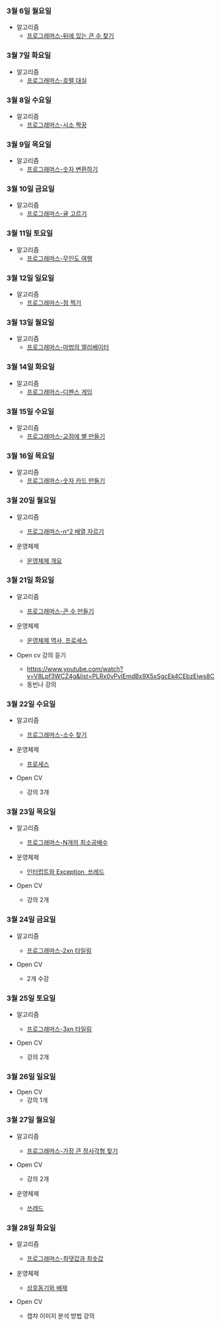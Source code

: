 ### 3월 6일 월요일

- 알고리즘
  - [프로그래머스-뒤에 있는 큰 수 찾기](https://github.com/sc303030/algorithm_practice/blob/ecaafaa14329285603c1285858357d428436ec48/%ED%94%84%EB%A1%9C%EA%B7%B8%EB%9E%98%EB%A8%B8%EC%8A%A4/%5B%ED%94%84%EB%A1%9C%EA%B7%B8%EB%9E%98%EB%A8%B8%EC%8A%A4%5D%20%EB%92%A4%EC%97%90%20%EC%9E%88%EB%8A%94%20%ED%81%B0%20%EC%88%98%20%EC%B0%BE%EA%B8%B0.md)

### 3월 7일 화요일

- 알고리즘
  - [프로그래머스-호텔 대실](https://github.com/sc303030/algorithm_practice/blob/1deef6204618de459d90a6063101ba872d080c09/%ED%94%84%EB%A1%9C%EA%B7%B8%EB%9E%98%EB%A8%B8%EC%8A%A4/%5B%ED%94%84%EB%A1%9C%EA%B7%B8%EB%9E%98%EB%A8%B8%EC%8A%A4%5D%20%ED%98%B8%ED%85%94%20%EB%8C%80%EC%8B%A4%20%ED%8C%8C%EC%9D%B4%EC%8D%AC.md)

### 3월 8일 수요일

- 알고리즘
  - [프로그래머스-시소 짝꿍](https://github.com/sc303030/algorithm_practice/blob/bc92554914a654da97ca6046e41abc171b3803eb/%ED%94%84%EB%A1%9C%EA%B7%B8%EB%9E%98%EB%A8%B8%EC%8A%A4/%5B%ED%94%84%EB%A1%9C%EA%B7%B8%EB%9E%98%EB%A8%B8%EC%8A%A4%5D%20%EC%8B%9C%EC%86%8C%20%EC%A7%9D%EA%BF%8D.md)

### 3월 9일 목요일

- 알고리즘
  - [프로그래머스-숫자 변환하기](https://github.com/sc303030/algorithm_practice/blob/5af28a210a49a1dd04cabfac0a8ac95c26de9269/%ED%94%84%EB%A1%9C%EA%B7%B8%EB%9E%98%EB%A8%B8%EC%8A%A4/%5B%ED%94%84%EB%A1%9C%EA%B7%B8%EB%9E%98%EB%A8%B8%EC%8A%A4%5D%20%EC%88%AB%EC%9E%90%20%EB%B3%80%ED%99%98%ED%95%98%EA%B8%B0.md)

### 3월 10일 금요일

- 알고리즘
  - [프로그래머스-귤 고르기](https://github.com/sc303030/algorithm_practice/blob/ecf996399bff86b73a1b85a873105737cde23c68/%ED%94%84%EB%A1%9C%EA%B7%B8%EB%9E%98%EB%A8%B8%EC%8A%A4/%5B%ED%94%84%EB%A1%9C%EA%B7%B8%EB%9E%98%EB%A8%B8%EC%8A%A4%5D%20%EA%B7%A4%20%EA%B3%A0%EB%A5%B4%EA%B8%B0%20%ED%8C%8C%EC%9D%B4%EC%8D%AC.md)

### 3월 11일 토요일

- 알고리즘
  - [프로그래머스-무인도 여행](https://github.com/sc303030/algorithm_practice/blob/6f6c32c5ed2de16b7ed05419f12d38c342d7d95a/%ED%94%84%EB%A1%9C%EA%B7%B8%EB%9E%98%EB%A8%B8%EC%8A%A4/%5B%ED%94%84%EB%A1%9C%EA%B7%B8%EB%9E%98%EB%A8%B8%EC%8A%A4%5D%20%EB%AC%B4%EC%9D%B8%EB%8F%84%20%EC%97%AC%ED%96%89%20%ED%8C%8C%EC%9D%B4%EC%8D%AC.md)

### 3월 12일 일요일

- 알고리즘
  - [프로그래머스-점 찍기](https://github.com/sc303030/algorithm_practice/blob/409470300b4e2306a4bba2e9ae0ed1d50566eb41/%ED%94%84%EB%A1%9C%EA%B7%B8%EB%9E%98%EB%A8%B8%EC%8A%A4/%5B%ED%94%84%EB%A1%9C%EA%B7%B8%EB%9E%98%EB%A8%B8%EC%8A%A4%5D%20%EC%A0%90%20%EC%B0%8D%EA%B8%B0%20%ED%8C%8C%EC%9D%B4%EC%8D%AC.md)

### 3월 13일 월요일

- 알고리즘
  - [프로그래머스-마법의 엘리베이터](https://github.com/sc303030/algorithm_practice/blob/bb4b48059ed7e6f465f3beae69e2f4a5df393929/%ED%94%84%EB%A1%9C%EA%B7%B8%EB%9E%98%EB%A8%B8%EC%8A%A4/%5B%ED%94%84%EB%A1%9C%EA%B7%B8%EB%9E%98%EB%A8%B8%EC%8A%A4%5D%20%EB%A7%88%EB%B2%95%EC%9D%98%20%EC%97%98%EB%A6%AC%EB%B2%A0%EC%9D%B4%ED%84%B0%20%ED%8C%8C%EC%9D%B4%EC%8D%AC.md)

### 3월 14일 화요일

- 알고리즘
  - [프로그래머스-디펜스 게임](https://github.com/sc303030/algorithm_practice/blob/9338bcafbd2086e2691fa1f974a0e908580edf60/%ED%94%84%EB%A1%9C%EA%B7%B8%EB%9E%98%EB%A8%B8%EC%8A%A4/%5B%ED%94%84%EB%A1%9C%EA%B7%B8%EB%9E%98%EB%A8%B8%EC%8A%A4%5D%20%EB%94%94%ED%8E%9C%EC%8A%A4%20%EA%B2%8C%EC%9E%84%20%ED%8C%8C%EC%9D%B4%EC%8D%AC.md)

### 3월 15일 수요일

- 알고리즘
  - [프로그래머스-교점에 별 만들기](https://github.com/sc303030/algorithm_practice/blob/fad3e63cde02e86d7ee5400f20374ce0713598e0/%ED%94%84%EB%A1%9C%EA%B7%B8%EB%9E%98%EB%A8%B8%EC%8A%A4/%5B%ED%94%84%EB%A1%9C%EA%B7%B8%EB%9E%98%EB%A8%B8%EC%8A%A4%5D%20%EA%B5%90%EC%A0%90%EC%97%90%20%EB%B3%84%20%EB%A7%8C%EB%93%A4%EA%B8%B0%20%ED%8C%8C%EC%9D%B4%EC%8D%AC.md)

### 3월 16일 목요일

- 알고리즘
  - [프로그래머스-숫자 카드 만들기](https://github.com/sc303030/algorithm_practice/blob/ec26cbffaebff0c6fc9411fa82383ae48c7de728/%ED%94%84%EB%A1%9C%EA%B7%B8%EB%9E%98%EB%A8%B8%EC%8A%A4/%5B%ED%94%84%EB%A1%9C%EA%B7%B8%EB%9E%98%EB%A8%B8%EC%8A%A4%5D%20%EC%88%AB%EC%9E%90%20%EC%B9%B4%EB%93%9C%20%EB%82%98%EB%88%84%EA%B8%B0%20%ED%8C%8C%EC%9D%B4%EC%8D%AC.md)

### 3월 20일 월요일

- 알고리즘
  -  [프로그래머스-n^2 배열 자르기](https://github.com/sc303030/algorithm_practice/blob/61220eed8b63f12ce81a60b6f38bac933f9a25e9/%ED%94%84%EB%A1%9C%EA%B7%B8%EB%9E%98%EB%A8%B8%EC%8A%A4/%5B%ED%94%84%EB%A1%9C%EA%B7%B8%EB%9E%98%EB%A8%B8%EC%8A%A4%5D%20n%5E2%20%EB%B0%B0%EC%97%B4%20%EC%9E%90%EB%A5%B4%EA%B8%B0%20%ED%8C%8C%EC%9D%B4%EC%8D%AC.md)

- 운영체제
  - [운영체제 개요](https://www.youtube.com/watch?v=6Q5Gb1fxNMk&t=2324s)

### 3월 21일 화요일

- 알고리즘
  - [프로그래머스-큰 수 만들기](https://github.com/sc303030/algorithm_practice/blob/9ba3512758baf3c56f5305601aef8174dab0fbf9/%ED%94%84%EB%A1%9C%EA%B7%B8%EB%9E%98%EB%A8%B8%EC%8A%A4/%5B%ED%94%84%EB%A1%9C%EA%B7%B8%EB%9E%98%EB%A8%B8%EC%8A%A4%5D%20%ED%81%B0%20%EC%88%98%20%EB%A7%8C%EB%93%A4%EA%B8%B0%20%ED%8C%8C%EC%9D%B4%EC%8D%AC.md)

- 운영체제
  - [운영체제 역사, 프로세스](https://www.youtube.com/watch?v=JaP6jnvE3RE)

- Open cv 강의 듣기
  - https://www.youtube.com/watch?v=V8Lpf3WCZ4g&list=PLRx0vPvlEmdBx9X5xSgcEk4CEbzEiws8C
  - 동빈나 강의

### 3월 22일 수요일

- 알고리즘
  - [프로그래머스-소수 찾기](https://github.com/sc303030/algorithm_practice/blob/f35aefc04e8ac621ceacb9ffc5bee5068729c0be/%ED%94%84%EB%A1%9C%EA%B7%B8%EB%9E%98%EB%A8%B8%EC%8A%A4/%5B%ED%94%84%EB%A1%9C%EA%B7%B8%EB%9E%98%EB%A8%B8%EC%8A%A4%5D%20%EC%86%8C%EC%88%98%20%EC%B0%BE%EA%B8%B0%20%ED%8C%8C%EC%9D%B4%EC%8D%AC.md)

- 운영체제
  - [프로세스](https://www.youtube.com/watch?v=_NQrpp00OqY)
- Open CV
  - 강의 3개

### 3월 23일 목요일

- 알고리즘
  - [프로그래머스-N개의 최소공배수](https://github.com/sc303030/algorithm_practice/blob/9f9dbe9c7378945c371d09e353ede65ea127e085/%ED%94%84%EB%A1%9C%EA%B7%B8%EB%9E%98%EB%A8%B8%EC%8A%A4/%5B%ED%94%84%EB%A1%9C%EA%B7%B8%EB%9E%98%EB%A8%B8%EC%8A%A4%5D%20N%EA%B0%9C%EC%9D%98%20%EC%B5%9C%EC%86%8C%EA%B3%B5%EB%B0%B0%EC%88%98%20%ED%8C%8C%EC%9D%B4%EC%8D%AC.md)

- 운영체제
  - [인터럽트와 Exception, 쓰레드](https://www.youtube.com/watch?v=MCJvDdhJW_Y&t=2480s)

- Open CV
  - 강의 2개

### 3월 24일 금요일

- 알고리즘
  - [프로그래머스-2xn 타일링](https://github.com/sc303030/algorithm_practice/blob/dfe563eec57339b44c63b9ec48d24b93868451a3/%ED%94%84%EB%A1%9C%EA%B7%B8%EB%9E%98%EB%A8%B8%EC%8A%A4/%5B%ED%94%84%EB%A1%9C%EA%B7%B8%EB%9E%98%EB%A8%B8%EC%8A%A4%5D%202xn%20%ED%83%80%EC%9D%BC%EB%A7%81%20%ED%8C%8C%EC%9D%B4%EC%8D%AC.md)

- Open CV
  - 2개 수강

### 3월 25일 토요일

- 알고리즘
  - [프로그래머스-3xn 타일링](https://github.com/sc303030/algorithm_practice/blob/a31f008137257203e95d124473ea05acd34f5fcc/%ED%94%84%EB%A1%9C%EA%B7%B8%EB%9E%98%EB%A8%B8%EC%8A%A4/%5B%ED%94%84%EB%A1%9C%EA%B7%B8%EB%9E%98%EB%A8%B8%EC%8A%A4%5D%203xn%20%ED%83%80%EC%9D%BC%EB%A7%81%20%ED%8C%8C%EC%9D%B4%EC%8D%AC.md)

- Open CV
  - 강의 2개

### 3월 26일 일요일

- Open CV
  - 강의 1개

### 3월 27일 월요일

- 알고리즘
  - [프로그래머스-가장 큰 정사각형 찾기](https://github.com/sc303030/algorithm_practice/blob/2ee50eee7b744c4bd3a1f2d66a82dcaf5f3b9b4b/%ED%94%84%EB%A1%9C%EA%B7%B8%EB%9E%98%EB%A8%B8%EC%8A%A4/%5B%ED%94%84%EB%A1%9C%EA%B7%B8%EB%9E%98%EB%A8%B8%EC%8A%A4%5D%20%EA%B0%80%EC%9E%A5%20%ED%81%B0%20%EC%A0%95%EC%82%AC%EA%B0%81%ED%98%95%20%EC%B0%BE%EA%B8%B0%20%ED%8C%8C%EC%9D%B4%EC%8D%AC.md)

- Open CV
  - 강의 2개

- 운영체제
  - [쓰레드](https://www.youtube.com/watch?v=tkVF4E3H_M4&t=2016s)

### 3월 28일 화요일

- 알고리즘
  - [프로그래머스-최댓값과 최솟값](https://github.com/sc303030/algorithm_practice/blob/4a6422925df41aa3a0de1d928f557618b5c31ce1/%ED%94%84%EB%A1%9C%EA%B7%B8%EB%9E%98%EB%A8%B8%EC%8A%A4/%5B%ED%94%84%EB%A1%9C%EA%B7%B8%EB%9E%98%EB%A8%B8%EC%8A%A4%5D%20%EC%B5%9C%EB%8C%93%EA%B0%92%EA%B3%BC%20%EC%B5%9C%EC%86%9F%EA%B0%92%20%ED%8C%8C%EC%9D%B4%EC%8D%AC.md)

- 운영체제
  - [상호동기와 배제](https://www.youtube.com/watch?v=oTIp836P0-w)

- Open CV
  - 캡챠 이미지 분석 방법 강의